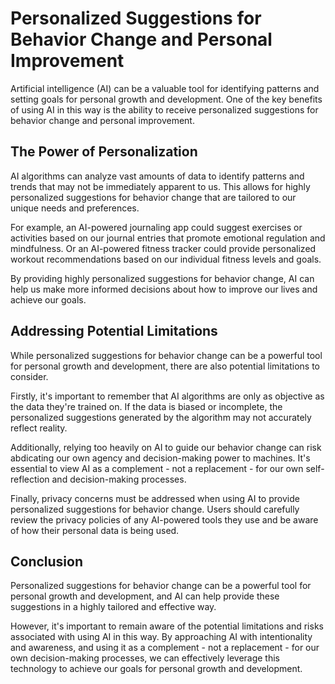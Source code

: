 Personalized Suggestions for Behavior Change and Personal Improvement
========================================================================================================================

Artificial intelligence (AI) can be a valuable tool for identifying patterns and setting goals for personal growth and development. One of the key benefits of using AI in this way is the ability to receive personalized suggestions for behavior change and personal improvement.

The Power of Personalization
----------------------------

AI algorithms can analyze vast amounts of data to identify patterns and trends that may not be immediately apparent to us. This allows for highly personalized suggestions for behavior change that are tailored to our unique needs and preferences.

For example, an AI-powered journaling app could suggest exercises or activities based on our journal entries that promote emotional regulation and mindfulness. Or an AI-powered fitness tracker could provide personalized workout recommendations based on our individual fitness levels and goals.

By providing highly personalized suggestions for behavior change, AI can help us make more informed decisions about how to improve our lives and achieve our goals.

Addressing Potential Limitations
--------------------------------

While personalized suggestions for behavior change can be a powerful tool for personal growth and development, there are also potential limitations to consider.

Firstly, it's important to remember that AI algorithms are only as objective as the data they're trained on. If the data is biased or incomplete, the personalized suggestions generated by the algorithm may not accurately reflect reality.

Additionally, relying too heavily on AI to guide our behavior change can risk abdicating our own agency and decision-making power to machines. It's essential to view AI as a complement - not a replacement - for our own self-reflection and decision-making processes.

Finally, privacy concerns must be addressed when using AI to provide personalized suggestions for behavior change. Users should carefully review the privacy policies of any AI-powered tools they use and be aware of how their personal data is being used.

Conclusion
----------

Personalized suggestions for behavior change can be a powerful tool for personal growth and development, and AI can help provide these suggestions in a highly tailored and effective way.

However, it's important to remain aware of the potential limitations and risks associated with using AI in this way. By approaching AI with intentionality and awareness, and using it as a complement - not a replacement - for our own decision-making processes, we can effectively leverage this technology to achieve our goals for personal growth and development.

